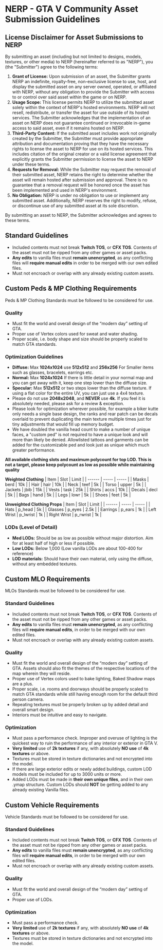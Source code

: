 # NERP - GTA V Community Asset Submission Guidelines

## License Disclaimer for Asset Submissions to NERP

By submitting an asset (including but not limited to designs, models, textures, or other media) to NERP (hereinafter referred to as "NERP"), you (the "Submitter") agree to the following terms:

1. **Grant of License:**
Upon submission of an asset, the Submitter grants NERP an indefinite, royalty-free, non-exclusive license to use, host, and display the submitted asset on any server owned, operated, or affiliated with NERP, without any obligation to provide the Submitter with access to or control over said asset within the game or on NERP.
2. **Usage Scope:**
This license permits NERP to utilize the submitted asset solely within the context of NERP's hosted environments. NERP will not resell, redistribute, or transfer the asset for use outside of its hosted services. The Submitter acknowledges that the implementation of an asset on NERP does not guarantee continued or irrevocable in-game access to said asset, even if it remains hosted on NERP.
3. **Third-Party Content:**
If the submitted asset includes work not originally created by the Submitter, the Submitter must provide appropriate attribution and documentation proving that they have the necessary rights to license the asset to NERP for use on its hosted services. This includes citation of the original creator or a valid license agreement that explicitly grants the Submitter permission to license the asset to NERP under these terms.
4. **Requests for Removal:**
While the Submitter may request the removal of their submitted asset, NERP retains the right to determine whether the asset will remain hosted after submission and approval. There is no guarantee that a removal request will be honored once the asset has been implemented and used in NERP's environment.
5. **No Obligation:**
NERP is under no obligation to use or implement any submitted asset. Additionally, NERP reserves the right to modify, refuse, or discontinue use of any submitted asset at its sole discretion.

By submitting an asset to NERP, the Submitter acknowledges and agrees to these terms.

## Standard Guidelines
- Included contents must not break **Twitch TOS**, or **CFX TOS**. Contents of the asset must not be ripped from any other games or asset packs.
- **Any edits** to vanilla files must **remain unencrypted**, as any conflicting files will **require manual edits** in order to be merged with our own edited files.
- Must not encroach or overlap with any already existing custom assets.

## Custom Peds & MP Clothing Requirements
Peds & MP Clothing Standards must be followed to be considered for use.

### Quality
- Must fit the world and overall design of the “modern day” setting of GTA.
- Proper use of Vertex colors used for sweat and water shading.
- Proper scale, i.e. body shape and size should be properly scaled to match GTA standards.

### Optimization Guidelines
- **Diffuse:** Max **1024x1024** use **512x512** and **256x256** For Smaller items such as glasses, bracelets, earrings etc.
- **Normal:** Max **1024x1024** If there is little detail in your normal map and you can get away with it, keep one step lower than the diffuse size.
- **Specular:** Max **512x512** or two steps lower than the diffuse texture. If using a flat color for the entire UV, you can just use a 4x4 texture.
- Please do not use **2048x2048**, and **NEVER** use **4k**. If you feel it is absolutely needed, please ask for a review & exception.
- Please look for optimization wherever possible, for example a biker kutte only needs a single base design, the ranks and rear patch can be decals overlaid to prevent duplicating the main texture multiple times just for tiny adjustments that would fill up memory budget.
- We have doubled the vanilla head count to make a number of unique faces, a "custom ped" is not required to have a unique look and will more than likely be denied. Allowlisted tattoos and garments can be added for the customizable ped and look just as unique which much greater performance.

**All available clothing slots and maximum polycount for top LOD. This is not a target, please keep polycount as low as possible while maintaining quality**

__Weighted Clothing__
| Item | Slot | Limit |
| ------ | ----- | ----- |
| Masks | berd | 10k |
| Hair | hair | 10k |
| Neck | teef | 5k |
| Torso | upper | 5k |
| Jackets | jbib | 15k |
| Vests | task | 25k |
| Shirts | accs | 10k |
| Decals | decl | 5k |
| Bags | hand | 5k |
| Legs | lowr | 5k |
| Shoes | feet | 5k |

__Unweighted Clothing Props__
| Item | Slot | Limit |
| ------ | ----- | ----- |
| Hats | p_head | 5k |
| Glasses | p_eyes | 2.5k |
| Earrings | p_ears | 1k |
| Left Wrist | p_lwrist | 1k |
| Right Wrist | p_rwrist | 1k |


### LODs (Level of Detail)
- **Med LODs:** Should be as low as possible without major distortion. Aim for at least half of high or less if possible.
- **Low LODs:** Below 1,000 (Low vanilla LODs are about 100-400 for reference)
- **LOD materials:** Should have their own material, only using the diffuse, without any embedded textures.

## Custom MLO Requirements
MLOs Standards must be followed to be considered for use.

### Standard Guidelines
- Included contents must not break **Twitch TOS**, or **CFX TOS**. Contents of the asset must not be ripped from any other games or asset packs.
- **Any edits** to vanilla files must **remain unencrypted**, as any conflicting files will **require manual edits**, in order to be merged with our own edited files.
- Must not encroach or overlap with any already existing custom assets.

### Quality
- Must fit the world and overall design of the “modern day” setting of GTA. Assets should also fit the themes of the respective locations of the map wherein they will reside.
- Proper use of Vertex colors used to bake lighting, Baked Shadow maps are a plus.
- Proper scale, i.e. rooms and doorways should be properly scaled to match GTA standards while still having enough room for the default third person camera.
- Repeating textures must be properly broken up by added detail and overall smart design.
- Interiors must be intuitive and easy to navigate.

### Optimization
- Must pass a performance check. Improper and overuse of lighting is the quickest way to ruin the performance of any interior or exterior in GTA V.
- **Very limited** use of **2k textures** if any, with absolutely **NO use** of **4k textures** or above.
- Textures must be stored in texture dictionaries and not encrypted into the model.
- If there are large exterior edits or newly added buildings, custom LOD models must be included for up to 3000 units or more.
- Added LODs must be made in **their own unique files**, and in their own .ymap structure. Custom LODs should **NOT** be getting added to any already existing Vanilla files.

## Custom Vehicle Requirements
Vehicle Standards must be followed to be considered for use.

### Standard Guidelines
- Included contents must not break **Twitch TOS**, or **CFX TOS**. Contents of the asset must not be ripped from any other games or asset packs.
- **Any edits** to vanilla files must **remain unencrypted**, as any conflicting files will **require manual edits**, in order to be merged with our own edited files.
- Must not encroach or overlap with any already existing custom assets.

### Quality
- Must fit the world and overall design of the “modern day” setting of GTA.
- Proper use of LODs.

### Optimization
- Must pass a performance check.
- **Very limited** use of **2k textures** if any, with absolutely **NO use** of **4k textures** or above.
- Textures must be stored in texture dictionaries and not encrypted into the model.